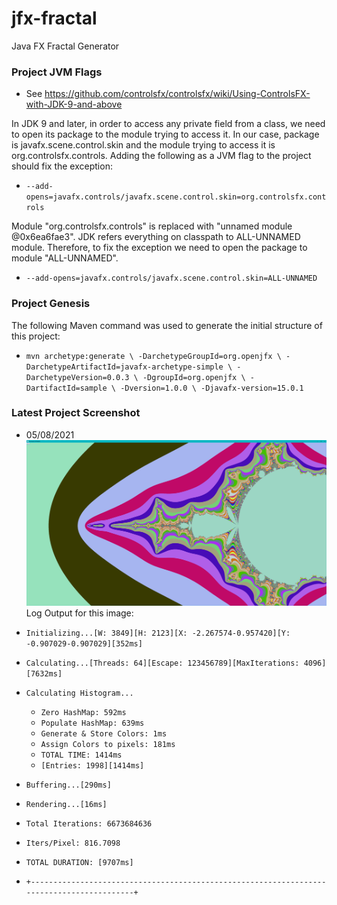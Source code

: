 # jfx-fractal
Java FX Fractal Generator

### Project JVM Flags
 - See https://github.com/controlsfx/controlsfx/wiki/Using-ControlsFX-with-JDK-9-and-above
   
In JDK 9 and later, in order to access any private field from a class, we need to open its package to the module trying to access it. In our case, package is javafx.scene.control.skin and the module trying to access it is org.controlsfx.controls. Adding the following as a JVM flag to the project should fix the exception:
 - `--add-opens=javafx.controls/javafx.scene.control.skin=org.controlsfx.controls`

Module "org.controlsfx.controls" is replaced with "unnamed module @0x6ea6fae3". JDK refers everything on classpath to ALL-UNNAMED module. Therefore, to fix the exception we need to open the package to module "ALL-UNNAMED".
 - `--add-opens=javafx.controls/javafx.scene.control.skin=ALL-UNNAMED`

### Project Genesis
The following Maven command was used to generate the initial structure of this project:
 - `mvn archetype:generate \
-DarchetypeGroupId=org.openjfx \
-DarchetypeArtifactId=javafx-archetype-simple \
-DarchetypeVersion=0.0.3 \
-DgroupId=org.openjfx \
-DartifactId=sample \
-Dversion=1.0.0 \
-Djavafx-version=15.0.1`

### Latest Project Screenshot
- 05/08/2021 ![Screenshot](Capture.PNG) 
Log Output for this image:
  
- `Initializing...[W: 3849][H: 2123][X: -2.267574-0.957420][Y: -0.907029-0.907029][352ms]`
- `Calculating...[Threads: 64][Escape: 123456789][MaxIterations: 4096][7632ms]`
- `Calculating Histogram...`
    - `Zero HashMap: 592ms`
    - `Populate HashMap: 639ms`
    - `Generate & Store Colors: 1ms`
    - `Assign Colors to pixels: 181ms`
    - `TOTAL TIME: 1414ms`
    - `[Entries: 1998][1414ms]`
- `Buffering...[290ms]`
- `Rendering...[16ms]`
- `Total Iterations: 6673684636`
- `Iters/Pixel: 816.7098`
- `TOTAL DURATION: [9707ms]`
- `+------------------------------------------------------------------------------------------+`
